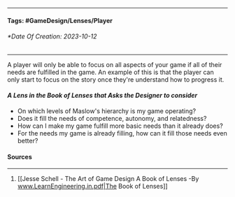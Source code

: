 __________________________________________________________________________
#### **Tags:** #GameDesign/Lenses/Player
###### *Date Of Creation: 2023-10-12
__________________________________________________________________________

A player will only be able to focus on all aspects of your game if all of their needs are fulfilled in the game. An example of this is that the player can only start to focus on the story once they're understand how to progress it.
#### ***A Lens in the Book of Lenses that Asks the Designer to consider***
- On which levels of Maslow's hierarchy is my game operating?
- Does it fill the needs of competence, autonomy, and relatedness?
- How can I make my game fulfill more basic needs than it already does?
- For the needs my game is already filling, how can it fill those needs even better?
#### Sources
__________________________________________________________________________
1. [[Jesse Schell - The Art of Game Design A Book of Lenses -By www.LearnEngineering.in.pdf|The Book of Lenses]]